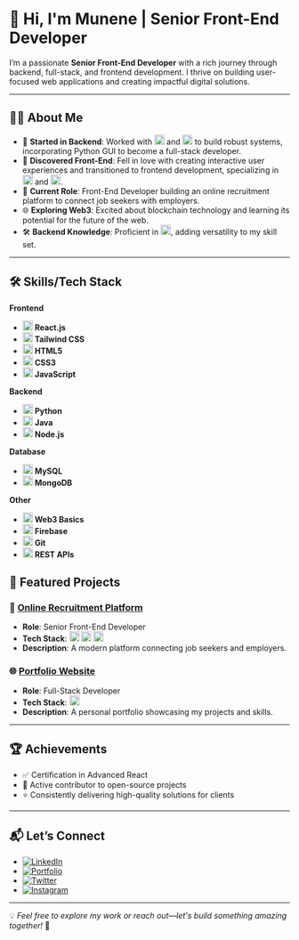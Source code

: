 # 👋 Hi, I'm Munene | Senior Front-End Developer  

I’m a passionate **Senior Front-End Developer** with a rich journey through backend, full-stack, and frontend development. I thrive on building user-focused web applications and creating impactful digital solutions.  

---

## 👨‍💻 About Me  

- 🌟 **Started in Backend**: Worked with <img src="https://cdn.simpleicons.org/python/3776AB" alt="Python" width="18"/> and <img src="https://cdn.simpleicons.org/java/007396" alt="Java" width="18"/> to build robust systems, incorporating Python GUI to become a full-stack developer.  
- 🎨 **Discovered Front-End**: Fell in love with creating interactive user experiences and transitioned to frontend development, specializing in <img src="https://cdn.simpleicons.org/react/61DAFB" alt="React.js" width="18"/> and <img src="https://cdn.simpleicons.org/tailwindcss/06B6D4" alt="Tailwind CSS" width="18"/>.  
- 🚀 **Current Role**: Front-End Developer building an online recruitment platform to connect job seekers with employers.  
- 🌐 **Exploring Web3**: Excited about blockchain technology and learning its potential for the future of the web.  
- 🛠️ **Backend Knowledge**: Proficient in <img src="https://cdn.simpleicons.org/nodedotjs/339933" alt="Node.js" width="18"/>, adding versatility to my skill set.  

---

## 🛠️ Skills/Tech Stack  

**Frontend**  
- <img src="https://cdn.simpleicons.org/react/61DAFB" alt="React.js" width="18"/> **React.js**  
- <img src="https://cdn.simpleicons.org/tailwindcss/06B6D4" alt="Tailwind CSS" width="18"/> **Tailwind CSS**  
- <img src="https://cdn.simpleicons.org/html5/E34F26" alt="HTML5" width="18"/> **HTML5**  
- <img src="https://cdn.simpleicons.org/css3/1572B6" alt="CSS3" width="18"/> **CSS3**  
- <img src="https://cdn.simpleicons.org/javascript/F7DF1E" alt="JavaScript" width="18"/> **JavaScript**  

**Backend**  
- <img src="https://cdn.simpleicons.org/python/3776AB" alt="Python" width="18"/> **Python**  
- <img src="https://upload.wikimedia.org/wikipedia/en/3/30/Java_programming_language_logo.svg" alt="Java" width="18"/> **Java**  
- <img src="https://cdn.simpleicons.org/nodedotjs/339933" alt="Node.js" width="18"/> **Node.js**  

**Database**  
- <img src="https://cdn.simpleicons.org/mysql/4479A1" alt="MySQL" width="18"/> **MySQL**  
- <img src="https://cdn.simpleicons.org/mongodb/47A248" alt="MongoDB" width="18"/> **MongoDB**  

**Other**  
- <img src="https://cdn.simpleicons.org/web3.js/F16822" alt="Web3" width="18"/> **Web3 Basics**  
- <img src="https://cdn.simpleicons.org/firebase/FFCA28" alt="Firebase" width="18"/> **Firebase**  
- <img src="https://cdn.simpleicons.org/git/F05032" alt="Git" width="18"/> **Git**  
- <img src="https://cdn.simpleicons.org/postman/FF6C37" alt="REST APIs" width="18"/> **REST APIs**  


## 🌟 Featured Projects  

### 📝 [Online Recruitment Platform](https://enkaare.com)  
- **Role**: Senior Front-End Developer  
- **Tech Stack**: <img src="https://cdn.simpleicons.org/react/61DAFB" alt="React.js" width="18"/> <img src="https://cdn.simpleicons.org/tailwindcss/06B6D4" alt="Tailwind CSS" width="18"/> <img src="https://cdn.simpleicons.org/nodedotjs/339933" alt="Node.js" width="18"/>  
- **Description**: A modern platform connecting job seekers and employers.  

### 🌐 [Portfolio Website](https://munene.com)  
- **Role**: Full-Stack Developer  
- **Tech Stack**: <img src="https://cdn.simpleicons.org/react/61DAFB" alt="React.js" width="18"/>  
- **Description**: A personal portfolio showcasing my projects and skills.  

---

## 🏆 Achievements  

- ✅ Certification in Advanced React  
- 🤝 Active contributor to open-source projects  
- ⭐ Consistently delivering high-quality solutions for clients  

---

## 📬 Let’s Connect  

- [![LinkedIn](https://img.shields.io/badge/LinkedIn-Connect-blue?style=flat-square&logo=linkedin)](https://www.linkedin.com/in/munenemade/)  
- [![Portfolio](https://img.shields.io/badge/Portfolio-Visit-orange?style=flat-square&logo=firefox)](https://munene.com)  
- [![Twitter](https://img.shields.io/badge/X-Follow-blue?style=flat-square&logo=twitter)](https://x.com/munene_antoney?t=ZxeDlf1RoryeN5OTUeZwAg&s=09)  
- [![Instagram](https://img.shields.io/badge/Instagram-Follow-purple?style=flat-square&logo=instagram)](https://www.instagram.com/munenemade/profilecard/?igsh=MTQ4M3d3Zm80aHQ0eA==)  

---

💡 *Feel free to explore my work or reach out—let's build something amazing together!* 🚀  


<!--
**antomunene/antomunene** is a ✨ _special_ ✨ repository because its `README.md` (this file) appears on your GitHub profile.

Here are some ideas to get you started:

- 🔭 I’m currently working on ...
- 🌱 I’m currently learning ...
- 👯 I’m looking to collaborate on ...
- 🤔 I’m looking for help with ...
- 💬 Ask me about ...
- 📫 How to reach me: ...
- 😄 Pronouns: ...
- ⚡ Fun fact: ...
-->

